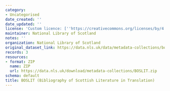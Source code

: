 ```yaml
---
category:
- Uncategorised
date_created: ''
date_updated: ''
license: 'Custom licence: [''https://creativecommons.org/licenses/by/4.0/'']'
maintainer: National Library of Scotland
notes: ''
organization: National Library of Scotland
original_dataset_link: https://data.nls.uk/data/metadata-collections/boslit/
records: 3
resources:
- format: ZIP
  name: ZIP
  url: https://data.nls.uk/download/metadata-collections/BOSLIT.zip
schema: default
title: BOSLIT (Bibliography of Scottish Literature in Translation)
---
```

